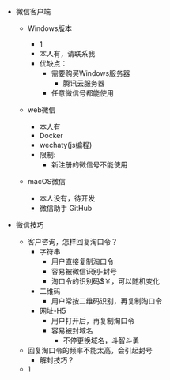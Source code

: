
- 微信客户端
	- Windows版本
		- 1
		- 本人有，请联系我
		- 优缺点：
			- 需要购买Windows服务器
				- 腾讯云服务器
			- 任意微信号都能使用

	- web微信
		- 本人有
		- Docker
		- wechaty(js编程)
		- 限制:
			- 新注册的微信号不能使用

	- macOS微信
		- 本人没有，待开发
		- 微信助手 GitHub

- 微信技巧
	- 客户咨询，怎样回复淘口令？
		- 字符串
			- 用户直接复制淘口令
			- 容易被微信识别-封号
			- 淘口令的识别码$￥，可以随机变化
		- 二维码
			- 用户常按二维码识别，再复制淘口令
		- 网址-H5
			- 用户打开后，再复制淘口令
			- 容易被封域名
				- 不停更换域名，斗智斗勇
	- 回复淘口令的频率不能太高，会引起封号
		- 解封技巧？
	- 1	